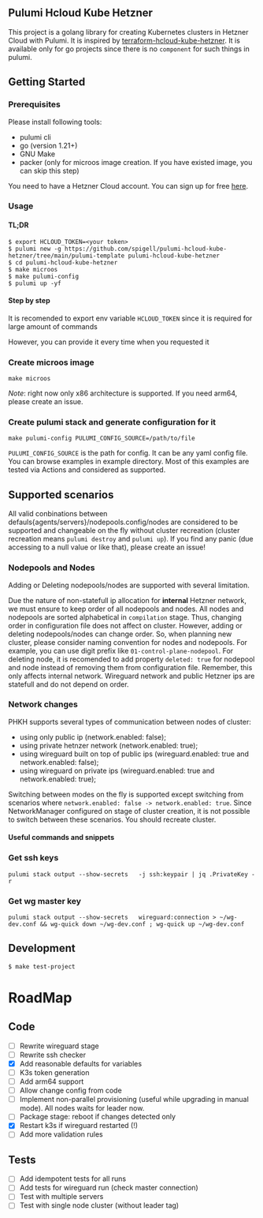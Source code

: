 ## Pulumi Hcloud Kube Hetzner
This project is a golang library for creating Kubernetes clusters in Hetzner Cloud with Pulumi. It is inspired by [terraform-hcloud-kube-hetzner](https://github.com/kube-hetzner/terraform-hcloud-kube-hetzner). It is available only for go projects since there is no `component` for such things in pulumi.

## Getting Started
### Prerequisites
Please install following tools:
- pulumi cli
- go (version 1.21+)
- GNU Make
- packer (only for microos image creation. If you have existed image, you can skip this step)

You need to have a Hetzner Cloud account. You can sign up for free [here](https://hetzner.com/cloud/).

### Usage
#### TL;DR
```
$ export HCLOUD_TOKEN=<your token>
$ pulumi new -g https://github.com/spigell/pulumi-hcloud-kube-hetzner/tree/main/pulumi-template pulumi-hcloud-kube-hetzner
$ cd pulumi-hcloud-kube-hetzner
$ make microos
$ make pulumi-config
$ pulumi up -yf
```

#### Step by step
It is recomended to export env variable `HCLOUD_TOKEN` since it is required for large amount of commands

However, you can provide it every time when you requested it

### Create microos image
```
make microos
```
*Note*: right now only x86 architecture is supported. If you need arm64, please create an issue.

### Create pulumi stack and generate configuration for it
```
make pulumi-config PULUMI_CONFIG_SOURCE=/path/to/file
```
`PULUMI_CONFIG_SOURCE` is the path for config. It can be any yaml config file. You can browse examples in example directory. Most of this examples are tested via Actions and considered as supported.

## Supported scenarios
All valid conbinations between defauls{agents/servers}/nodepools.config/nodes are considered to be supported and changeable on the fly without cluster recreation (cluster recreation means `pulumi destroy` and `pulumi up`).
If you find any panic (due accessing to a null value or like that), please create an issue!

### Nodepools and Nodes
Adding or Deleting nodepools/nodes are supported with several limitation.

Due the nature of non-statefull ip allocation for **internal** Hetzner network, we must ensure to keep order of all nodepools and nodes. All nodes and nodepools are sorted alphabetical in `compilation` stage. Thus, changing order in configuration file does not affect on cluster. However, adding or deleting nodepools/nodes can change order. So, when planning new cluster, please consider naming convention for nodes and nodepools. For example, you can use digit prefix like `01-control-plane-nodepool`. For deleting node, it is recomended to add property `deleted: true` for nodepool and node instead of removing them from configuration file. Remember, this only affects internal network. Wireguard network and public Hetzner ips are statefull and do not depend on order.

### Network changes
PHKH supports several types of communication between nodes of cluster:
- using only public ip (network.enabled: false);
- using private hetnzer network (network.enabled: true);
- using wireguard built on top of public ips (wireguard.enabled: true and network.enabled: false);
- using wireguard on private ips (wireguard.enabled: true and network.enabled: true);

Switching between modes on the fly is supported except switching from scenarios where `network.enabled: false -> network.enabled: true`.
Since NetworkManager configured on stage of cluster creation, it is not possible to switch between these scenarios. You should recreate cluster.

#### Useful commands and snippets
### Get ssh keys
```
pulumi stack output --show-secrets   -j ssh:keypair | jq .PrivateKey -r
```

### Get wg master key
```
pulumi stack output --show-secrets   wireguard:connection > ~/wg-dev.conf && wg-quick down ~/wg-dev.conf ; wg-quick up ~/wg-dev.conf
```

## Development
```
$ make test-project
```


# RoadMap
## Code
- [ ] Rewrite wireguard stage
- [ ] Rewrite ssh checker
- [x] Add reasonable defaults for variables
- [ ] K3s token generation
- [ ] Add arm64 support
- [ ] Allow change config from code
- [ ] Implement non-parallel provisioning (useful while upgrading in manual mode). All nodes waits for leader now.
- [ ] Package stage: reboot if changes detected only
- [x] Restart k3s if wireguard restarted (!)
- [ ] Add more validation rules

## Tests
- [ ] Add idempotent tests for all runs
- [ ] Add tests for wireguard run (check master connection)
- [ ] Test with multiple servers
- [ ] Test with single node cluster (without leader tag)
